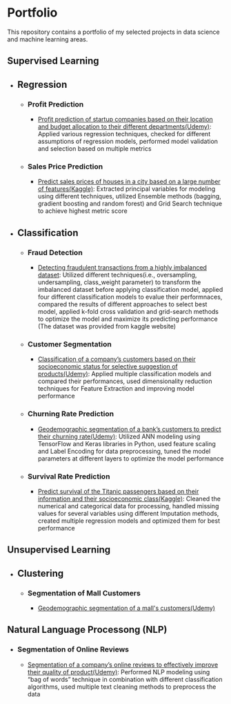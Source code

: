 # Portfolio
This repository contains a portfolio of my selected projects in data science and machine learning areas.

## Supervised Learning
- ## Regression
  - ### Profit Prediction
	- [Profit prediction of startup companies based on their location and budget allocation to their different departments(Udemy)](https://github.com/aghelinejad/Data-Science/tree/master/Regression/Profit-Prediction): Applied various regression techniques, checked for different assumptions of regression models, performed model validation and selection based on multiple metrics
  - ### Sales Price Prediction
	- [Predict sales prices of houses in a city based on a large number of features(Kaggle)](https://github.com/aghelinejad/Data-Science/tree/master/Regression/Sales-Prices): Extracted principal variables for modeling using different techniques, utilized Ensemble methods (bagging, gradient boosting and random forest) and Grid Search technique to achieve highest metric score

- ## Classification
  - ### Fraud Detection
	- [Detecting fraudulent transactions from a highly imbalanced dataset](https://github.com/aghelinejad/Data-Science/blob/master/Classification/Fraud_detection/Fraud_Detection_Project.ipynb): Utilized different techniques(i.e., oversampling, undersampling, class_weight parameter) to transform the imbalanced dataset before applying classification model, applied four different classification models to evalue their performnaces, compared the results of different approaches to select best model, applied k-fold cross validation and grid-search methods to optimize the model and maximize its predicting performance (The dataset was provided from kaggle website)
  - ### Customer Segmentation
	- [Classification of a company’s customers based on their socioeconomic status for selective suggestion of products(Udemy)](https://github.com/aghelinejad/Data-Science/tree/master/Classification/Customer-Segmentation): Applied multiple classification models and compared their performances, used dimensionality reduction techniques for Feature Extraction and improving model performance
  - ### Churning Rate Prediction
	- [Geodemographic segmentation of a bank’s customers to predict their churning rate(Udemy)](https://github.com/aghelinejad/Data-Science/tree/master/Classification/Churn-Modeling): Utilized ANN modeling using TensorFlow and Keras libraries in Python, used feature scaling and Label Encoding for data preprocessing, tuned the model parameters at different layers to optimize the model performance
  - ### Survival Rate Prediction
	- [Predict survival of the Titanic passengers based on their information and their socioeconomic class(Kaggle)](https://github.com/aghelinejad/Data-Science/tree/master/Classification/Survival-Rate): Cleaned the numerical and categorical data for processing, handled missing values for several variables using different Imputation methods, created multiple regression models and optimized them for best performance


## Unsupervised Learning
- ## Clustering
  - ### Segmentation of Mall Customers
	- [Geodemographic segmentation of a mall's customers(Udemy)](https://github.com/aghelinejad/Data-Science/tree/master/Clustering/Customer-Segmentation)


## Natural Language Processong (NLP)
  - ### Segmentation of Online Reviews
	- [Segmentation of a company’s online reviews to effectively improve their quality of product(Udemy)](https://github.com/aghelinejad/Data-Science/tree/master/NLP/Online-Reviews): Performed NLP modeling using “bag of words” technique in combination with different classification algorithms, used multiple text cleaning methods to preprocess the data
